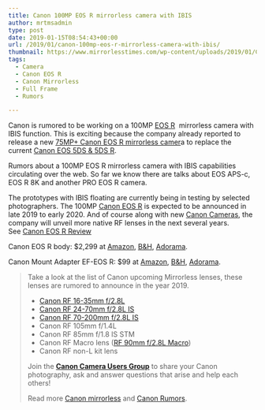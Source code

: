 ```yaml
---
title: Canon 100MP EOS R mirrorless camera with IBIS
author: mrtmsadmin
type: post
date: 2019-01-15T08:54:43+00:00
url: /2019/01/canon-100mp-eos-r-mirrorless-camera-with-ibis/
thumbnail: https://www.mirrorlesstimes.com/wp-content/uploads/2019/01/Canon-EOS-R-camera-rumors.jpg
tags:
  - Camera
  - Canon EOS R
  - Canon Mirrorless
  - Full Frame
  - Rumors

---
```

Canon is rumored to be working on a 100MP [EOS R][1]  mirrorless camera with IBIS function. This is exciting because the company already reported to release a new [75MP+ Canon EOS R mirrorless camer][2]a to replace the current [Canon EOS 5DS & 5DS R][3].

Rumors about a 100MP EOS R mirrorless camera with IBIS capabilities circulating over the web. So far we know there are talks about EOS APS-c, EOS R 8K and another PRO EOS R camera.

<p class="p1">
  <span class="s1">The prototypes with IBIS floating are currently being in testing by selected photographers. The 100MP <a href="https://www.dailycameranews.com/tag/canon-eos-r/">Canon EOS R</a> is expected to be announced in late 2019 to early 2020. And of course along with new <a href="http://www.guidetocamera.com/products/cameras/canon" target="_blank" rel="noopener">Canon Cameras</a>, the company will unveil more native RF lenses in the next several years. See <a href="http://www.guidetocamera.com/reviews/canon-eos-r-review" target="_blank" rel="noopener">Canon EOS R Review</a></span><!--more-->
</p>

<p class="p1">
  <span class="s1">Canon EOS R body: $2,299 at <a href="https://www.amazon.com/Canon-Cameras-Digital-Camera-3075C002/dp/B07H484HLT/?tag=daicamnew-20" data-amzn-asin="B07H484HLT">Amazon</a>, <a href="https://www.bhphotovideo.com/c/product/1433710-REG/canon_eos_r_mirrorless_digital.html/BI/20175/KBID/14249/">B&H</a>, <a href="https://adorama.evyy.net/c/63923/51926/1036?u=https://www.adorama.com/car.html">Adorama</a>.</span>
</p>

<p class="p1">
  <span class="s1">Canon Mount Adapter EF-EOS R: $99 at <a href="https://www.amazon.com/Canon-Mount-Adapter-EF-EOS-R/dp/B07H4CR6Y9/?tag=daicamnew-20" data-amzn-asin="B07H4CR6Y9">Amazon</a>, <a href="https://www.bhphotovideo.com/c/product/1433717-REG/canon_mount_adapter_ef_rf.html/BI/20175/KBID/14249/">B&H</a>, <a href="https://adorama.evyy.net/c/63923/51926/1036?u=https://www.adorama.com/carmar.html">Adorama</a>.</span>
</p>

> Take a look at the list of Canon upcoming Mirrorless lenses, these lenses are rumored to announce in the year 2019.
> 
> <ul class="ul1">
>   <li class="li1">
>     <span class="s1"><a href="https://www.dailycameranews.com/tag/rf-16-35mm-f-2-8l/" target="_blank" rel="noopener">Canon RF 16-35mm f/2.8L</a> </span>
>   </li>
>   <li class="li1">
>     <span class="s1"><a href="https://www.dailycameranews.com/tag/rf-24-70mm-f-2-8l-is/" target="_blank" rel="noopener">Canon RF 24-70mm f/2.8L IS</a></span>
>   </li>
>   <li class="li1">
>     <span class="s1"><a href="https://www.dailycameranews.com/tag/rf-70-200mm-f-2-8l-is-usm/" target="_blank" rel="noopener">Canon RF 70-200mm f/2.8L IS</a></span>
>   </li>
>   <li class="li1">
>     <span class="s1">Canon RF 105mm f/1.4L</span>
>   </li>
>   <li class="li1">
>     <span class="s1">Canon RF 85mm f/1.8 IS STM</span>
>   </li>
>   <li class="li1">
>     <span class="s1">Canon RF Macro lens (<a href="https://www.dailycameranews.com/tag/rf-90mm-f-2-8l-is-macro/" target="_blank" rel="noopener">RF 90mm f/2.8L Macro</a>)</span>
>   </li>
>   <li class="li1">
>     <span class="s1">Canon RF non-L kit lens</span>
>   </li>
> </ul>
> 
> Join the <a class="ext-link" title="" href="https://www.facebook.com/groups/185572945112087/" target="_blank" rel="external nofollow noopener"><strong>Canon Camera Users Group</strong></a> to share your Canon photography, ask and answer questions that arise and help each others!
> 
> Read more [Canon mirrorless][4] and <a href="https://www.dailycameranews.com/tag/canon-rumors/" target="_blank" rel="noopener">Canon Rumors</a>.

 [1]: https://www.mirrorlesstimes.com/tag/canon-eos-r/
 [2]: https://www.dailycameranews.com/2018/11/next-canon-eos-r-camera-to-feature-75-mp-sensor/
 [3]: https://www.dailycameranews.com/2015/12/best-standard-zoom-and-prime-lenses-for-the-canon-eos-5ds-r-dslr/
 [4]: https://www.mirrorlesstimes.com/tag/canon-mirrorless/